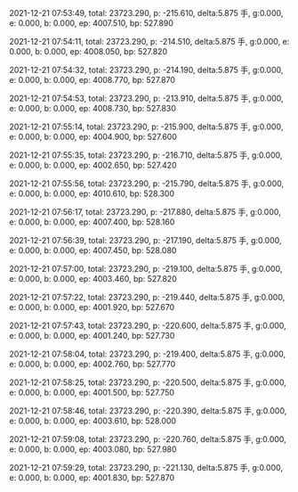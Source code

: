 2021-12-21 07:53:49, total: 23723.290, p: -215.610, delta:5.875 手, g:0.000, e: 0.000, b: 0.000, ep: 4007.510, bp: 527.890

2021-12-21 07:54:11, total: 23723.290, p: -214.510, delta:5.875 手, g:0.000, e: 0.000, b: 0.000, ep: 4008.050, bp: 527.820

2021-12-21 07:54:32, total: 23723.290, p: -214.190, delta:5.875 手, g:0.000, e: 0.000, b: 0.000, ep: 4008.770, bp: 527.870

2021-12-21 07:54:53, total: 23723.290, p: -213.910, delta:5.875 手, g:0.000, e: 0.000, b: 0.000, ep: 4008.730, bp: 527.830

2021-12-21 07:55:14, total: 23723.290, p: -215.900, delta:5.875 手, g:0.000, e: 0.000, b: 0.000, ep: 4004.900, bp: 527.600

2021-12-21 07:55:35, total: 23723.290, p: -216.710, delta:5.875 手, g:0.000, e: 0.000, b: 0.000, ep: 4002.650, bp: 527.420

2021-12-21 07:55:56, total: 23723.290, p: -215.790, delta:5.875 手, g:0.000, e: 0.000, b: 0.000, ep: 4010.610, bp: 528.300

2021-12-21 07:56:17, total: 23723.290, p: -217.880, delta:5.875 手, g:0.000, e: 0.000, b: 0.000, ep: 4007.400, bp: 528.160

2021-12-21 07:56:39, total: 23723.290, p: -217.190, delta:5.875 手, g:0.000, e: 0.000, b: 0.000, ep: 4007.450, bp: 528.080

2021-12-21 07:57:00, total: 23723.290, p: -219.100, delta:5.875 手, g:0.000, e: 0.000, b: 0.000, ep: 4003.460, bp: 527.820

2021-12-21 07:57:22, total: 23723.290, p: -219.440, delta:5.875 手, g:0.000, e: 0.000, b: 0.000, ep: 4001.920, bp: 527.670

2021-12-21 07:57:43, total: 23723.290, p: -220.600, delta:5.875 手, g:0.000, e: 0.000, b: 0.000, ep: 4001.240, bp: 527.730

2021-12-21 07:58:04, total: 23723.290, p: -219.400, delta:5.875 手, g:0.000, e: 0.000, b: 0.000, ep: 4002.760, bp: 527.770

2021-12-21 07:58:25, total: 23723.290, p: -220.500, delta:5.875 手, g:0.000, e: 0.000, b: 0.000, ep: 4001.500, bp: 527.750

2021-12-21 07:58:46, total: 23723.290, p: -220.390, delta:5.875 手, g:0.000, e: 0.000, b: 0.000, ep: 4003.610, bp: 528.000

2021-12-21 07:59:08, total: 23723.290, p: -220.760, delta:5.875 手, g:0.000, e: 0.000, b: 0.000, ep: 4003.080, bp: 527.980

2021-12-21 07:59:29, total: 23723.290, p: -221.130, delta:5.875 手, g:0.000, e: 0.000, b: 0.000, ep: 4001.830, bp: 527.870